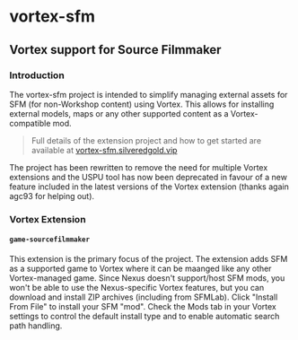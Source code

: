 # vortex-sfm

## Vortex support for Source Filmmaker

### Introduction

The vortex-sfm project is intended to simplify managing external assets for SFM (for non-Workshop content) using Vortex. This allows for installing external models, maps or any other supported content as a Vortex-compatible mod.

> Full details of the extension project and how to get started are available at [vortex-sfm.silveredgold.vip](vortex-sfm.silveredgold.vip)

The project has been rewritten to remove the need for multiple Vortex extensions and the USPU tool has now been deprecated in favour of a new feature included in the latest versions of the Vortex extension (thanks again agc93 for helping out).

### Vortex Extension

#### `game-sourcefilmmaker`

This extension is the primary focus of the project. The extension adds SFM as a supported game to Vortex where it can be maanged like any other Vortex-managed game. Since Nexus doesn't support/host SFM mods, you won't be able to use the Nexus-specific Vortex features, but you can download and install ZIP archives (including from SFMLab). Click "Install From File" to install your SFM "mod". Check the Mods tab in your Vortex settings to control the default install type and to enable automatic search path handling.